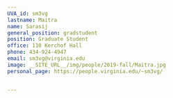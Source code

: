 ```yaml
---
UVA_id: sm3vg
lastname: Maitra
name: Sarasij
general_position: gradstudent
position: Graduate Student
office: 110 Kerchof Hall
phone: 434-924-4947
email: sm3vg@virginia.edu
image: __SITE_URL__/img/people/2019-fall/Maitra.jpg
personal_page: https://people.virginia.edu/~sm3vg/


---
```


